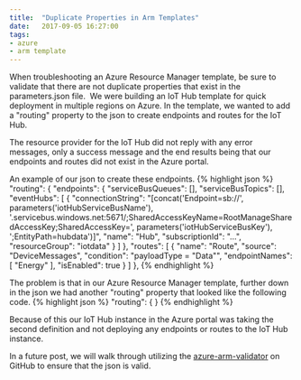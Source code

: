 ```yaml
---
title:  "Duplicate Properties in Arm Templates"
date:   2017-09-05 16:27:00
tags:
- azure
- arm template
---
```


When troubleshooting an Azure Resource Manager template, be sure to validate that there are not duplicate properties that exist in the parameters.json file.
&shy;
We were building an IoT Hub template for quick deployment in multiple regions on Azure. In the template, we wanted to add a "routing" property to the json to create endpoints and routes for the IoT Hub. 

The resource provider for the IoT Hub did not reply with any error messages, only a success message and the end results being that our endpoints and routes did not exist in the Azure portal.

An example of our json to create these endpoints.
{% highlight json %}
        "routing": {
          "endpoints": {
            "serviceBusQueues": [],
            "serviceBusTopics": [],
            "eventHubs": [
              {
                "connectionString": "[concat('Endpoint=sb://', parameters('iotHubServiceBusName'), '.servicebus.windows.net:5671/;SharedAccessKeyName=RootManageSharedAccessKey;SharedAccessKey=', parameters('iotHubServiceBusKey'), ';EntityPath=hubdata')]",
                "name": "Hub",
                "subscriptionId": "...",
                "resourceGroup": "iotdata"
              }
            ]
          },
          "routes": [
            {
              "name": "Route",
              "source": "DeviceMessages",
              "condition": "payloadType = \"Data\"",
              "endpointNames": [
                "Energy"
              ],
              "isEnabled": true
            }
          ]
        },
{% endhighlight %}

The problem is that in our Azure Resource Manager template, further down in the json we had another "routing" property that looked like the following code.
{% highlight json %}
        "routing": {
        }
{% endhighlight %}

Because of this our IoT Hub instance in the Azure portal was taking the second definition and not deploying any endpoints or routes to the IoT Hub instance.

In a future post, we will walk through utilizing the [azure-arm-validator](https://github.com/Azure/azure-arm-validator) on GitHub to ensure that the json is valid.